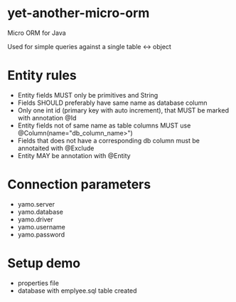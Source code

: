 # yet-another-micro-orm
Micro ORM for Java

Used for simple queries against a single table <-> object 

# Entity rules 
-   Entity fields MUST only be primitives and String
-   Fields SHOULD preferably have same name as database column
-   Only one int id (primary key with auto increment), that MUST be marked with annotation @Id
-   Entity fields not of same name as table columns MUST use @Column(name="db_column_name>")
-   Fields that does not have a corresponding db column must be annotaited with @Exclude
-   Entity MAY be annotation with @Entity

# Connection parameters
-   yamo.server
-   yamo.database
-   yamo.driver
-   yamo.username
-   yamo.password

# Setup demo
-   properties file
-   database with emplyee.sql table created